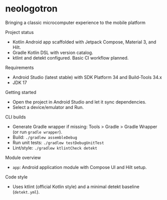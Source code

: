 # neologotron
Bringing a classic microcomputer experience to the mobile platform

Project status
- Kotlin Android app scaffolded with Jetpack Compose, Material 3, and Hilt.
- Gradle Kotlin DSL with version catalog.
- ktlint and detekt configured. Basic CI workflow planned.

Requirements
- Android Studio (latest stable) with SDK Platform 34 and Build-Tools 34.x
- JDK 17

Getting started
- Open the project in Android Studio and let it sync dependencies.
- Select a device/emulator and Run.

CLI builds
- Generate Gradle wrapper if missing: Tools > Gradle > Gradle Wrapper (or run `gradle wrapper`).
- Build: `./gradlew assembleDebug`
- Run unit tests: `./gradlew testDebugUnitTest`
- Lint/style: `./gradlew ktlintCheck detekt`

Module overview
- `app`: Android application module with Compose UI and Hilt setup.

Code style
- Uses ktlint (official Kotlin style) and a minimal detekt baseline (`detekt.yml`).
